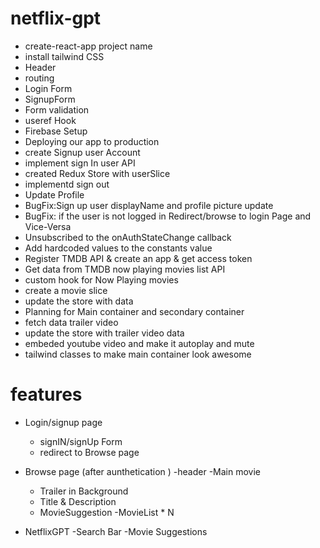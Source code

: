# netflix-gpt

- create-react-app project name
- install tailwind CSS
- Header
- routing
- Login Form
- SignupForm
- Form validation
- useref Hook
- Firebase Setup
- Deploying our app to production
- create Signup user Account
- implement sign In user API
- created Redux Store with userSlice
- implementd sign out
- Update Profile
- BugFix:Sign up user displayName and profile picture update
- BugFix: if the user is not logged in Redirect/browse to login Page and Vice-Versa
- Unsubscribed to the onAuthStateChange callback
- Add hardcoded values to the constants value
- Register TMDB API & create an app & get access token
- Get data from TMDB now playing movies list API
- custom hook for Now Playing movies
- create a movie slice
- update the store with data
- Planning for Main container and secondary container
- fetch data trailer video
- update the store with trailer video data
- embeded youtube video and make it autoplay and mute
- tailwind classes to make main container look awesome

# features

- Login/signup page
  - signIN/signUp Form
  - redirect to Browse page
- Browse page (after aunthetication )
  -header
  -Main movie

  - Trailer in Background
  - Title & Description
  - MovieSuggestion
    -MovieList \* N

- NetflixGPT
  -Search Bar
  -Movie Suggestions
